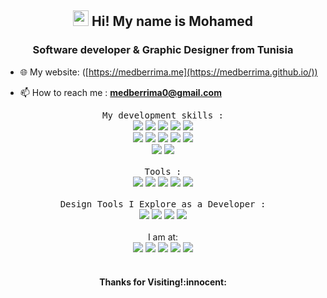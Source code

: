 <h2 align="center"><img src="https://media.giphy.com/media/hvRJCLFzcasrR4ia7z/giphy.gif" width="25px"> Hi! My name is Mohamed</h2>
<h3 align="center">Software developer & Graphic Designer from Tunisia</h3>

- 🌐 My website: ([https://medberrima.me](https://medberrima.github.io/))

- 📫 How to reach me : **medberrima0@gmail.com**




<p align="center">
   <samp>My development skills : </samp> 
<br> 
   <img src="https://img.shields.io/badge/React Js-61DAFB?style=for-the-badge&logo=react&logoColor=black"/>
    <img src="https://img.shields.io/badge/React Native-61DAFB?style=for-the-badge&logo=react&logoColor=black"/>
   <img src=" https://img.shields.io/badge/redux-7A41BA?style=for-the-badge&logo=redux&logoColor=white"/>
     <img src="https://img.shields.io/badge/nest%20JS-D5214A?style=for-the-badge&logo=nestjs&logoColor=white"/>
  <img src="https://img.shields.io/badge/Express%20JS-E7D41C?style=for-the-badge&logo=express&logoColor=black"/>


<br> 

   <img src="https://img.shields.io/badge/JavaScript-F7DF1E?style=for-the-badge&logo=javascript&logoColor=black"/> 
    <img src="https://img.shields.io/badge/TypeScript-2F74C0?style=for-the-badge&logo=TypeScript&logoColor=white"/> 
   <img src="https://img.shields.io/badge/Bootstrap-563D7C?style=for-the-badge&logo=bootstrap&logoColor=white"/>
   <img src="https://img.shields.io/badge/CSS3-1572B6?style=for-the-badge&logo=css3&logoColor=white"/> 
   <img src="https://img.shields.io/badge/HTML5-E34F26?style=for-the-badge&logo=html5&logoColor=white"/><br> 
      <img src="https://img.shields.io/badge/Mongo-green?style=for-the-badge&logo=mongodb&logoColor=black"/>
   <img src="https://img.shields.io/badge/MySQL-orange?style=for-the-badge&logo=mysql&logoColor=black"/>
   <br><br><samp>Tools : </samp> <br>
   <img src="https://img.shields.io/badge/azure%20devops-0078D4?style=for-the-badge&logo=azuredevops&logoColor=white"/>
   <img src="https://img.shields.io/badge/git/github-E34F26?style=for-the-badge&logo=github&logoColor=white"/>
   <img src="https://img.shields.io/badge/Postman-orange?style=for-the-badge&logo=postman&logoColor=white"/>
   <img src="https://img.shields.io/badge/uml-black?style=for-the-badge&logo=UML&logoColor=red"/> 
    <img src="https://img.shields.io/badge/Vs_code-0078D4?style=for-the-badge&logo=visual%20studio%20code&logoColor=white"/> 
  <br><br><samp>Design Tools I Explore as a Developer : </samp> <br>
   <img src="https://img.shields.io/badge/Adobe%20Photoshop-31A8FF?style=for-the-badge&logo=Adobe%20Photoshop&logoColor=black"/> 
  <img src="https://img.shields.io/badge/Adobe%20Illustrator-FF9A00?style=for-the-badge&logo=adobe%20illustrator&logoColor=black"/> 
  <img src="https://img.shields.io/badge/Adobe%20XD-FF61F6?style=for-the-badge&logo=Adobe%20XD&logoColor=black"/> 
   <img src="https://img.shields.io/badge/Miro-yellow?style=for-the-badge&logo=Miro&logoColor=white"/>
 <!--    <br><br><samp> Other acquaintances :  </samp> <br>
   <img src="https://img.shields.io/badge/Angular-red?style=for-the-badge&logo=angular&logoColor=white"/>
   <img src="https://img.shields.io/badge/Android-green?style=for-the-badge&logo=android&logoColor=white"/>
 <img src="https://img.shields.io/badge/Python-yellow?style=for-the-badge&logo=python&logoColor=white"/>
     <img src="https://img.shields.io/badge/Spring Boot-61DAFs?style=for-the-badge&logo=SpringBoot&logoColor=white"/>
  <img src="https://img.shields.io/badge/Symfony-000000?style=for-the-badge&logo=Symfony&logoColor=white"/>
  <img src="https://img.shields.io/badge/PHP-777BB4?style=for-the-badge&logo=php&logoColor=white"/>
 <img src="https://img.shields.io/badge/java-blue?style=for-the-badge&logo=java&logoColor=white"/> --> 
 <br><br>
    I am at: <br>
<a href="https://medberrima.github.io/" target="_blank"><img src="https://img.shields.io/badge/website%20-%2314354C.svg?&style=for-the-badge&logo=website&logoColor=white"/></a>
<a href="https://www.instagram.com/medberrimaa/" target="_blank"><img src="https://img.shields.io/badge/Instagram-E4405F?style=for-the-badge&logo=instagram&logoColor=white"/></a>
<a href="https://www.linkedin.com/in/medberrima/" target="_blank"><img src="https://img.shields.io/badge/LinkedIn-0077B5?style=for-the-badge&logo=linkedin&logoColor=white"/></a>
<a href="https://www.behance.net/medberrima" target="_blank"><img src="https://img.shields.io/badge/-Behance-blue?style=for-the-badge&logo=behance&logoColor=white"/></a>
<a href="https://www.github.com/medberrima" target="_blank"><img src="https://img.shields.io/badge/GitHub-100000?style=for-the-badge&logo=github&logoColor=white"/></a>
<br />
<br />
                

<h4 align="center"> Thanks for Visiting!:innocent:</h4>
</p> 

